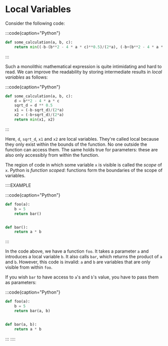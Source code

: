 # Local Variables

Consider the following code:

:::code{caption="Python"}

```python
def some_calculation(a, b, c):
    return min((-b-(b**2 - 4 * a * c)**0.5)/(2*a), (-b+(b**2 - 4 * a * c)**0.5)/(2*a))
```

:::

Such a monolithic mathematical expression is quite intimidating and hard to read.
We can improve the readability by storing intermediate results in *local variables* as follows:

:::code{caption="Python"}

```python
def some_calculation(a, b, c):
    d = b**2 - 4 * a * c
    sqrt_d = d ** 0.5
    x1 = (-b-sqrt_d)/(2*a)
    x2 = (-b+sqrt_d)/(2*a)
    return min(x1, x2)
```

:::

Here, `d`, `sqrt_d`, `x1` and `x2` are local variables.
They're called local because they only exist within the bounds of the function.
No one outside the function can access them.
The same holds true for parameters: these are also only accessibly from within the function.

The region of code in which some variable `x` is visible is called the *scope* of `x`.
Python is *function scoped*: functions form the boundaries of the scope of variables.

::::EXAMPLE

:::code{caption="Python"}

```python
def foo(a):
    b = 5
    return bar()


def bar():
    return a * b
```

:::

In the code above, we have a function `foo`.
It takes a parameter `a` and introduces a local variable `b`.
It also calls `bar`, which returns the product of `a` and `b`.
However, this code is invalid: `a` and `b` are variables that are only visible from within `foo`.

If you wish `bar` to have access to `a`'s and `b`'s value, you have to pass them as parameters:

:::code{caption="Python"}

```python
def foo(a):
    b = 5
    return bar(a, b)


def bar(a, b):
    return a * b
```

:::
::::